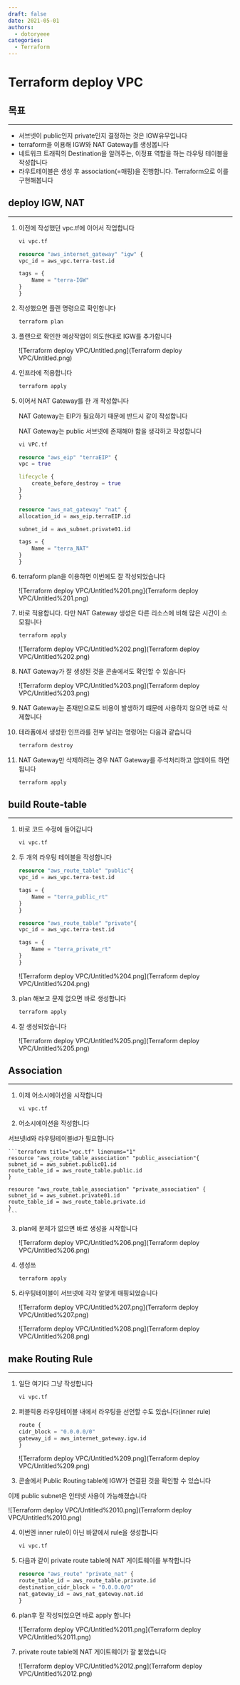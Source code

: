 ```yaml
---
draft: false
date: 2021-05-01
authors:
  - dotoryeee
categories:
  - Terraform
---
```

# Terraform deploy VPC

## 목표

---

- 서브넷이 public인지 private인지 결정하는 것은 IGW유무입니다
- terraform을 이용해 IGW와 NAT Gateway를 생성봅니다
- 네트워크 트래픽의 Destination을 알려주는, 이정표 역할을 하는 라우팅 테이블을 작성합니다
- 라우트테이블은 생성 후 association(=매핑)을 진행합니다. Terraform으로 이를 구현해봅니다
<!-- more -->
## deploy IGW, NAT

---

1. 이전에 작성했던 vpc.tf에 이어서 작업합니다
    
    ```s
    vi vpc.tf
    ```

    ```terraform title="vpc.tf" linenums="1"
    resource "aws_internet_gateway" "igw" {
    vpc_id = aws_vpc.terra-test.id

    tags = {
        Name = "terra-IGW"
    }
    }
    ```
    
2. 작성했으면 플랜 명령으로 확인합니다
    
    ```s
    terraform plan
    ```
    
3. 플랜으로 확인한 예상작업이 의도한대로 IGW를 추가합니다
    
    ![Terraform deploy VPC/Untitled.png](Terraform deploy VPC/Untitled.png)
    
4. 인프라에 적용합니다

    ```s
    terraform apply
    ```
    
5. 이어서 NAT Gateway를 한 개 작성합니다
    
    NAT Gateway는 EIP가 필요하기 때문에 반드시 같이 작성합니다
    
    NAT Gateway는 public 서브넷에 존재해야 함을 생각하고 작성합니다

    ```s
    vi VPC.tf
    ```

    ```terraform title="vpc.tf" linenums="1"
    resource "aws_eip" "terraEIP" {
    vpc = true

    lifecycle {
        create_before_destroy = true
    }
    }

    resource "aws_nat_gateway" "nat" {
    allocation_id = aws_eip.terraEIP.id

    subnet_id = aws_subnet.private01.id

    tags = {
        Name = "terra_NAT"
    }
    }
    ```

6. terraform plan을 이용하면 이번에도 잘 작성되었습니다
    
    ![Terraform deploy VPC/Untitled%201.png](Terraform deploy VPC/Untitled%201.png)
    
7. 바로 적용합니다. 다만 NAT Gateway 생성은 다른 리소스에 비해 많은 시간이 소모됩니다

    ```s
    terraform apply
    ```
    
    ![Terraform deploy VPC/Untitled%202.png](Terraform deploy VPC/Untitled%202.png)
    
8. NAT Gateway가 잘 생성된 것을 콘솔에서도 확인할 수 있습니다
    
    ![Terraform deploy VPC/Untitled%203.png](Terraform deploy VPC/Untitled%203.png)
    
9. NAT Gateway는 존재만으로도 비용이 발생하기 떄문에 사용하지 않으면 바로 삭제합니다
10. 테라폼에서 생성한 인프라를 전부 날리는 명령어는 다음과 같습니다

    ```s
    terraform destroy
    ```
    
11. NAT Gateway만 삭제하려는 경우 NAT Gateway를 주석처리하고 업데이트 하면 됩니다

    ```s
    terraform apply
    ```
    

## build Route-table

---

1. 바로 코드 수정에 들어갑니다

    ```s
    vi vpc.tf
    ```

2. 두 개의 라우팅 테이블을 작성합니다

    ```terraform title="vpc.tf" linenums="1"
    resource "aws_route_table" "public"{
    vpc_id = aws_vpc.terra-test.id

    tags = {
        Name = "terra_public_rt"
    }
    }

    resource "aws_route_table" "private"{
    vpc_id = aws_vpc.terra-test.id

    tags = {
        Name = "terra_private_rt"
    }
    }
    ```

    ![Terraform deploy VPC/Untitled%204.png](Terraform deploy VPC/Untitled%204.png)
    
3. plan 해보고 문제 없으면 바로 생성합니다

    ```s
    terraform apply
    ```

4. 잘 생성되었습니다
    
    ![Terraform deploy VPC/Untitled%205.png](Terraform deploy VPC/Untitled%205.png)
    

## Association

---

1. 이제 어소시에이션을 시작합니다

    ```s
    vi vpc.tf
    ```

2. 어소시에이션을 작성합니다
    
서브넷id와 라우팅테이블id가 필요합니다

    ```terraform title="vpc.tf" linenums="1"
    resource "aws_route_table_association" "public_association"{
    subnet_id = aws_subnet.public01.id
    route_table_id = aws_route_table.public.id
    }

    resource "aws_route_table_association" "private_association" {
    subnet_id = aws_subnet.private01.id
    route_table_id = aws_route_table.private.id
    }
    ```

3. plan에 문제가 없으면 바로 생성을 시작합니다
    
    ![Terraform deploy VPC/Untitled%206.png](Terraform deploy VPC/Untitled%206.png)
    
4. 생성쓰

    ```s
    terraform apply
    ```

5. 라우팅테이블이 서브넷에 각각 알맞게 매핑되었습니다
    
    ![Terraform deploy VPC/Untitled%207.png](Terraform deploy VPC/Untitled%207.png)
    
    ![Terraform deploy VPC/Untitled%208.png](Terraform deploy VPC/Untitled%208.png)
    

## make Routing Rule

---

1. 일단 여기다 그냥 작성합니다

    ```s
    vi vpc.tf
    ```

2. 퍼블릭용 라우팅테이블 내에서 라우팅을 선언할 수도 있습니다(inner rule)

    ```terraform title="vpc.tf" linenums="1"
    route { 
    cidr_block = "0.0.0.0/0"
    gateway_id = aws_internet_gateway.igw.id
    }
    ```

    ![Terraform deploy VPC/Untitled%209.png](Terraform deploy VPC/Untitled%209.png)
    
3. 콘솔에서 Public Routing table에 IGW가 연결된 것을 확인할 수 있습니다
    
이제 public subnet은 인터넷 사용이 가능해졌습니다

![Terraform deploy VPC/Untitled%2010.png](Terraform deploy VPC/Untitled%2010.png)

4. 이번엔 inner rule이 아닌 바깥에서 rule을 생성합니다

    ```s
    vi vpc.tf
    ```

5. 다음과 같이 private route table에 NAT 게이트웨이를 부착합니다

    ```terraform title="vpc.tf" linenums="1"
    resource "aws_route" "private_nat" {
    route_table_id = aws_route_table.private.id
    destination_cidr_block = "0.0.0.0/0"
    nat_gateway_id = aws_nat_gateway.nat.id
    }
    ```

6. plan후 잘 작성되었으면 바로 apply 합니다
    
    ![Terraform deploy VPC/Untitled%2011.png](Terraform deploy VPC/Untitled%2011.png)
    
7. private route table에 NAT 게이트웨이가 잘 붙었습니다
    
    ![Terraform deploy VPC/Untitled%2012.png](Terraform deploy VPC/Untitled%2012.png)
    
